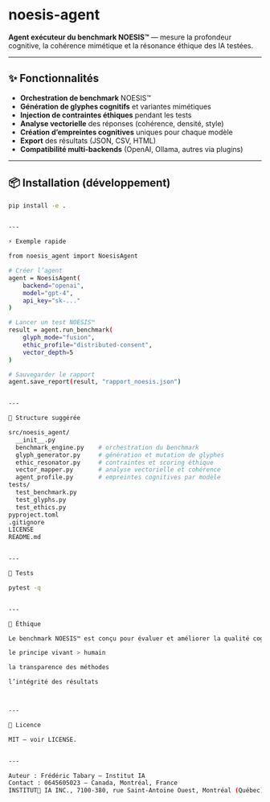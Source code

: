 # noesis-agent


**Agent exécuteur du benchmark NOESIS™** — mesure la profondeur cognitive, la cohérence mimétique et la résonance éthique des IA testées.

---

## ✨ Fonctionnalités
- **Orchestration de benchmark** NOESIS™
- **Génération de glyphes cognitifs** et variantes mimétiques
- **Injection de contraintes éthiques** pendant les tests
- **Analyse vectorielle** des réponses (cohérence, densité, style)
- **Création d’empreintes cognitives** uniques pour chaque modèle
- **Export** des résultats (JSON, CSV, HTML)
- **Compatibilité multi-backends** (OpenAI, Ollama, autres via plugins)

---

## 📦 Installation (développement)
```bash
pip install -e .


---

⚡ Exemple rapide

from noesis_agent import NoesisAgent

# Créer l’agent
agent = NoesisAgent(
    backend="openai",
    model="gpt-4",
    api_key="sk-..."
)

# Lancer un test NOESIS™
result = agent.run_benchmark(
    glyph_mode="fusion",
    ethic_profile="distributed-consent",
    vector_depth=5
)

# Sauvegarder le rapport
agent.save_report(result, "rapport_noesis.json")


---

🧱 Structure suggérée

src/noesis_agent/
  __init__.py
  benchmark_engine.py    # orchestration du benchmark
  glyph_generator.py     # génération et mutation de glyphes
  ethic_resonator.py     # contraintes et scoring éthique
  vector_mapper.py       # analyse vectorielle et cohérence
  agent_profile.py       # empreintes cognitives par modèle
tests/
  test_benchmark.py
  test_glyphs.py
  test_ethics.py
pyproject.toml
.gitignore
LICENSE
README.md


---

🧪 Tests

pytest -q


---

🔐 Éthique

Le benchmark NOESIS™ est conçu pour évaluer et améliorer la qualité cognitive des IA tout en respectant :

le principe vivant > humain

la transparence des méthodes

l’intégrité des résultats



---

📜 Licence

MIT — voir LICENSE.


---

Auteur : Frédéric Tabary — Institut IA
Contact : 0645605023 — Canada, Montréal, France
INSTITUT🦋 IA INC., 7100-380, rue Saint-Antoine Ouest, Montréal (Québec) H2Y 3X7.



